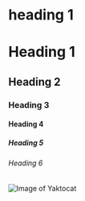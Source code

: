 # heading 1
# Heading 1
## Heading 2
### Heading 3
#### Heading 4
##### Heading 5
###### Heading 6


![Image of Yaktocat](https://octodex.github.com/images/yaktocat.png)

